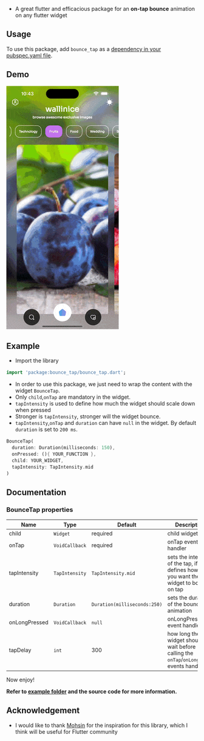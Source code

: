 
- A great flutter and efficacious package for an **on-tap bounce** animation on any flutter widget

    
## Usage

To use this package, add `bounce_tap` as a [dependency in your pubspec.yaml file](https://flutter.dev/docs/development/packages-and-plugins/using-packages).

## Demo
![](assets/demo.gif)

## Example

- Import the library

```dart
import 'package:bounce_tap/bounce_tap.dart';
```

- In order to use this package, we just need to wrap the content with the widget `BounceTap`.
- Only `child`,`onTap` are mandatory in the widget.
- `tapIntensity` is used to define how much the widget should scale down when pressed
- Stronger is `tapIntensity`, stronger will the widget bounce.
- `tapIntensity`,`onTap` and `duration` can have `null` in the widget. By default `duration` is set to `200 ms`.

```dart
BounceTap(
  duration: Duration(milliseconds: 150),
  onPressed: (){ YOUR_FUNCTION },
  child: YOUR_WIDGET,
  tapIntensity: TapIntensity.mid
)
```

## Documentation

### BounceTap properties

| Name              | Type                     |  Default | Description |
|-------------------|--------------------------|---|--|
| child              | `Widget`                   | required|child widget |
| onTap            | `VoidCallback`                 | required | onTap event handler |
| tapIntensity    | `TapIntensity`                  | `TapIntensity.mid`| sets the intensity of the tap, if defines how hard you want the widget to bounce on tap |
| duration         | `Duration`              | `Duration(milliseconds:250)`  | sets the duration of the bounce animation|
| onLongPressed | `VoidCallback` |`null` | onLongPress event handler|
| tapDelay     | `int`                   |300 | how long the widget should wait before calling the `onTap`/`onLongPress` events handlers|


Now enjoy!

**Refer to [example folder](example/lib/main.dart) and the source code for more information.**

## Acknowledgement

- I would like to thank [Mohsin](https://github.com/mohsin2596) for the inspiration for this library, which I think will be useful for Flutter community
